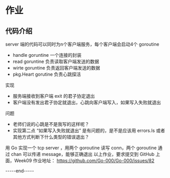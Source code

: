 # 作业

## 代码介绍

server 端的代码可以同时为n个客户端服务，每个客户端会启动4个 goroutine

- handle goruntine 一个连接的封装
- read goruntine 负责读取客户端发送的数据
- wirte goruntine 负责返回客户端发送的数据
- pkg.Heart gorutine 负责心跳探活

实现

- 服务端接收到客户端 exit 的君子协定退出
- 客户端没有发出君子协定就退出，心跳向客户端写入，如果写入失败就退出

问题

- 老师们说的心跳是不是我写的这样呢？
- 实现第二点 “如果写入失败就退出” 是有问题的，是不是应该用 errors.Is 或者 其他方式判断下什么类型的错误退出？

用 Go 实现一个 tcp server ，用两个 goroutine 读写 conn，两个 goroutine 通过 chan 可以传递 message，能够正确退出
以上作业，要求提交到 GitHub 上面，Week09 作业地址：
https://github.com/Go-000/Go-000/issues/82

-----end-----
